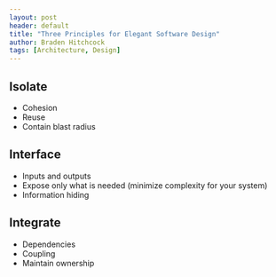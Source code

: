 ```yaml
---
layout: post
header: default
title: "Three Principles for Elegant Software Design"
author: Braden Hitchcock
tags: [Architecture, Design]
---
```


## Isolate

- Cohesion
- Reuse
- Contain blast radius

## Interface

- Inputs and outputs
- Expose only what is needed (minimize complexity for your system)
- Information hiding

## Integrate

- Dependencies
- Coupling
- Maintain ownership
